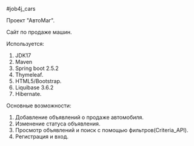 #job4j_cars

Проект "АвтоМаг".

Сайт по продаже машин.

Используется:
1. JDK17
2. Maven
3. Spring boot 2.5.2
4. Thymeleaf.
5. HTML5/Bootstrap.
6. Liquibase 3.6.2
7. Hibernate.

Основные возможности:
1. Добавление объявлений о продаже автомобиля.
2. Изменение статуса объявления.
3. Просмотр объявлений и поиск с помощью фильтров(Criteria_API).
4. Регистрация и вход.